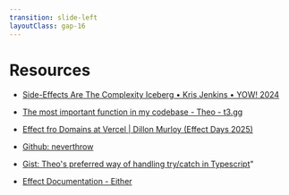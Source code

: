 ```yaml
---
transition: slide-left
layoutClass: gap-16
---
```


# Resources

- <a href="https://youtu.be/_nG09Z_tdUU?si=D3jmdUce0ycHo1P1" target="_blank">Side-Effects Are The Complexity Iceberg • Kris Jenkins • YOW! 2024</a>

- <a href="https://www.youtube.com/watch?v=Y6jT-IkV0VM" target="_blank">The most important function in my codebase - Theo - t3.gg</a>

- <a href="https://www.youtube.com/watch?v=VZpr91dU03c" target="_blank">Effect fro Domains at Vercel | Dillon Murloy (Effect Days 2025)</a>

- <a href="https://github.com/supermacro/neverthrow" target="_blank">Github: neverthrow</a>

- <a href="https://gist.github.com/t3dotgg/a486c4ae66d32bf17c09c73609dacc5b" target="_blank">Gist: Theo's preferred way of handling try/catch in Typescript</a>"

- <a href="https://effect.website/docs/data-types/either/" target="_blank">Effect Documentation - Either</a>
